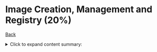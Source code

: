 # Image Creation, Management and Registry (20%)

[Back](../ReadMe.md)

<details>
  <summary>
    Click to expand content summary:
    </summary>
  
+ Describe ​​Dockerfile ​​options​​ [add, copy, volumes, expose, entrypoint, etc)
+ Show​ ​the ​​main ​​parts ​​of ​​a ​​Dockerfile
+ Give​ ​examples​ ​on ​​how ​​to ​​create an efficient image via a Dockerfile
+ Use ​​CLI ​​commands ​​such ​​as ​​list, ​​delete, ​​prune,​ ​rmi,​​ etc ​​to ​​manage ​​images
+ Inspect ​​images ​​and ​​report​​ specific​​ attributes ​​using ​​filter​​and ​​format
+ Demonstrate​​ tagging ​​an ​​image
+ Utilize​​ a ​​registry ​​to ​​store​ ​an ​​image
+ Display​​ layers​ ​of ​a​ ​Docker ​​image
+ Apply​ ​a ​​file ​​to ​​create ​​a ​​Docker ​​image
+ Modify​​ an ​​image ​​to ​​a ​​single ​​layer
+ Describe​ ​how ​​image​​ layers​​ work
+ Deploy​​ a ​​registry​ ​(not ​​architect)
+ Configure​​ a ​​registry
+ Log​​in to ​​a ​​registry
+ Utilize​​ search​ ​in ​​a ​​registry
+ Tag​ ​an ​​image
+ Push ​​an ​​image ​​to ​​a ​​registry
+ Sign​ ​an ​​image ​​in ​​a ​​registry
+ Pull​​ an ​​image ​​from ​​a ​​registry
+ Describe ​​how ​​image ​​deletion​ ​works
+ Delete ​​an ​​image​​ from ​​a ​​registry
  </details>
